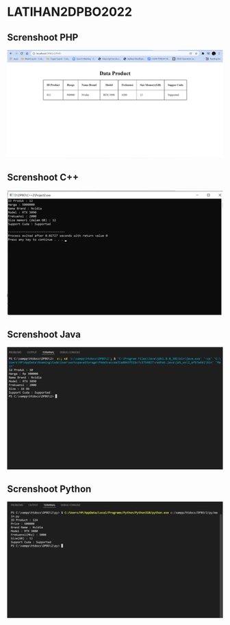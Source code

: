 # LATIHAN2DPBO2022
## Screnshoot PHP
![Screenshot](Screenshoot/ss-PHP.png)

## Screnshoot C++
![Screenshot](Screenshoot/ss-c++.png)

## Screnshoot Java
![Screenshot](Screenshoot/ss-Java.png)

## Screnshoot Python
![Screenshot](Screenshoot/ss-Python.png)
